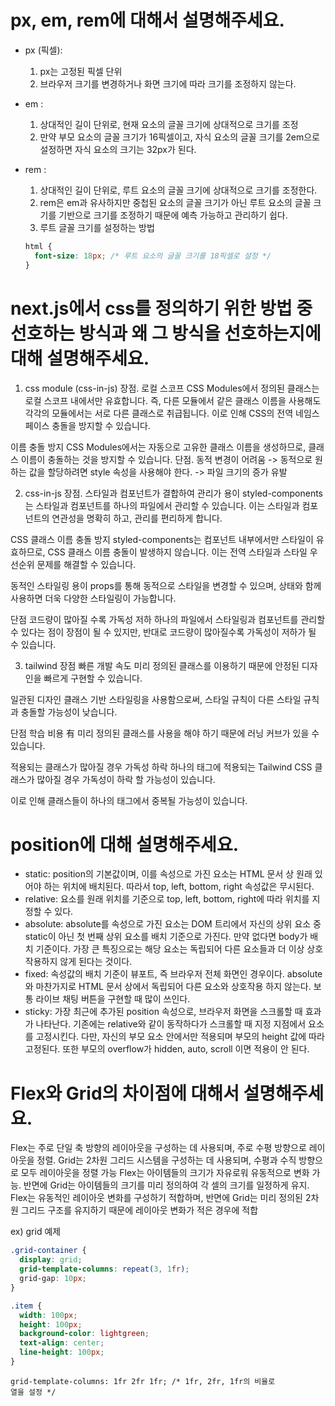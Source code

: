 # px, em, rem에 대해서 설명해주세요.

- px (픽셀):
  1. px는 고정된 픽셀 단위
  2. 브라우저 크기를 변경하거나 화면 크기에 따라 크기를 조정하지 않는다. 

- em :
  1. 상대적인 길이 단위로, 현재 요소의 글꼴 크기에 상대적으로 크기를 조정
  2. 만약 부모 요소의 글꼴 크기가 16픽셀이고, 자식 요소의 글꼴 크기를 2em으로 설정하면 자식 요소의 크기는 32px가 된다.

- rem :
  1. 상대적인 길이 단위로, 루트 요소의 글꼴 크기에 상대적으로 크기를 조정한다.
  2. rem은 em과 유사하지만 중첩된 요소의 글꼴 크기가 아닌 루트 요소의 글꼴 크기를 기반으로 크기를 조정하기 때문에 예측 가능하고 관리하기 쉽다. 
  3. 루트 글꼴 크기를 설정하는 방법
  ```css
  html {
    font-size: 18px; /* 루트 요소의 글꼴 크기를 18픽셀로 설정 */
  }
  ```

# next.js에서 css를 정의하기 위한 방법 중 선호하는 방식과 왜 그 방식을 선호하는지에 대해 설명해주세요.

1. css module  (css-in-js)
장점. 로컬 스코프
CSS Modules에서 정의된 클래스는 로컬 스코프 내에서만 유효합니다. 즉, 다른 모듈에서 같은 클래스 이름을 사용해도 각각의 모듈에서는 서로 다른 클래스로 취급됩니다. 이로 인해 CSS의 전역 네임스페이스 충돌을 방지할 수 있습니다.

이름 충돌 방지
CSS Modules에서는 자동으로 고유한 클래스 이름을 생성하므로, 클래스 이름이 충돌하는 것을 방지할 수 있습니다.
단점. 동적 변경이 어려움 -> 동적으로 원하는 값을 할당하려면 style 속성을 사용해야 한다. -> 파일 크기의 증가 유발

2. css-in-js
장점. 스타일과 컴포넌트가 결합하여 관리가 용이
styled-components는 스타일과 컴포넌트를 하나의 파일에서 관리할 수 있습니다. 이는 스타일과 컴포넌트의 연관성을 명확히 하고, 관리를 편리하게 합니다.

CSS 클래스 이름 충돌 방지
styled-components는 컴포넌트 내부에서만 스타일이 유효하므로, CSS 클래스 이름 충돌이 발생하지 않습니다. 이는 전역 스타일과 스타일 우선순위 문제를 해결할 수 있습니다.

동적인 스타일링 용이
props를 통해 동적으로 스타일을 변경할 수 있으며, 상태와 함께 사용하면 더욱 다양한 스타일링이 가능합니다.

단점
코드량이 많아질 수록 가독성 저하
하나의 파일에서 스타일링과 컴포넌트를 관리할 수 있다는 점이 장점이 될 수 있지만, 반대로 코드량이 많아질수록 가독성이 저하가 될 수 있습니다.

3. tailwind
장점
빠른 개발 속도
미리 정의된 클래스를 이용하기 때문에 안정된 디자인을 빠르게 구현할 수 있습니다.

일관된 디자인
클래스 기반 스타일링을 사용함으로써, 스타일 규칙이 다른 스타일 규칙과 충돌할 가능성이 낮습니다.

단점
학습 비용 有
미리 정의된 클래스를 사용을 해야 하기 때문에 러닝 커브가 있을 수 있습니다.

적용되는 클래스가 많아질 경우 가독성 하락
하나의 태그에 적용되는 Tailwind CSS 클래스가 많아질 경우 가독성이 하락 할 가능성이 있습니다.

이로 인해 클래스들이 하나의 태그에서 중복될 가능성이 있습니다.

# position에 대해 설명해주세요.

- static: position의 기본값이며, 이를 속성으로 가진 요소는 HTML 문서 상 원래 있어야 하는 위치에 배치된다. 따라서 top, left, bottom, right 속성값은 무시된다.
- relative: 요소를 원래 위치를 기준으로 top, left, bottom, right에 따라 위치를 지정할 수 있다.
- absolute: absolute를 속성으로 가진 요소는 DOM 트리에서 자신의 상위 요소 중 static이 아닌 첫 번째 상위 요소를 배치 기준으로 가진다. 만약 없다면 body가 배치 기준이다. 가장 큰 특징으로는 해당 요소는 독립되어 다른 요소들과 더 이상 상호작용하지 않게 된다는 것이다.
- fixed: 속성값의 배치 기준이 뷰포트, 즉 브라우저 전체 화면인 경우이다. absolute와 마찬가지로 HTML 문서 상에서 독립되어 다른 요소와 상호작용 하지 않는다. 보통 라이브 채팅 버튼을 구현할 때 많이 쓰인다.
- sticky: 가장 최근에 추가된 position 속성으로, 브라우저 화면을 스크롤할 때 효과가 나타난다. 기존에는 relative와 같이 동작하다가 스크롤할 때 지정 지점에서 요소를 고정시킨다. 다만, 자신의 부모 요소 안에서만 적용되며 부모의 height 값에 따라 고정된다. 또한 부모의 overflow가 hidden, auto, scroll 이면 적용이 안 된다.

# Flex와 Grid의 차이점에 대해서 설명해주세요.

Flex는 주로 단일 축 방향의 레이아웃을 구성하는 데 사용되며, 주로 수평 방향으로 레이아웃을 정렬. 
Grid는 2차원 그리드 시스템을 구성하는 데 사용되며, 수평과 수직 방향으로 모두 레이아웃을 정렬 가능 
Flex는 아이템들의 크기가 자유로워 유동적으로 변화 가능. 반면에 Grid는 아이템들의 크기를 미리 정의하여 각 셀의 크기를 일정하게 유지. 
Flex는 유동적인 레이아웃 변화를 구성하기 적합하며, 반면에 Grid는 미리 정의된 2차원 그리드 구조를 유지하기 때문에 레이아웃 변화가 적은 경우에 적합

ex) grid 예제 
```css
.grid-container {
  display: grid;
  grid-template-columns: repeat(3, 1fr); 
  grid-gap: 10px;
}

.item {
  width: 100px;
  height: 100px;
  background-color: lightgreen;
  text-align: center;
  line-height: 100px;
}
```

<code>grid-template-columns: 1fr 2fr 1fr; /* 1fr, 2fr, 1fr의 비율로 열을 설정 */</code>